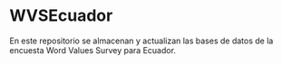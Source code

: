 # WVSEcuador
En este repositorio se almacenan y actualizan las bases de datos de la encuesta Word Values Survey para Ecuador.
